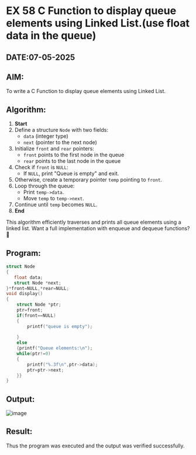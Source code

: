 # EX 58 C Function to display queue elements using Linked List.(use float data in the queue)
## DATE:07-05-2025
## AIM:
To write a C Function to display queue elements using Linked List.

## Algorithm:

1. **Start**  
2. Define a structure `Node` with two fields:  
   - `data` (integer type)  
   - `next` (pointer to the next node)  
3. Initialize `front` and `rear` pointers:  
   - `front` points to the first node in the queue  
   - `rear` points to the last node in the queue  
4. Check if `front` is `NULL`:  
   - If `NULL`, print "Queue is empty" and exit.  
5. Otherwise, create a temporary pointer `temp` pointing to `front`.  
6. Loop through the queue:  
   - Print `temp->data`.  
   - Move `temp` to `temp->next`.  
7. Continue until `temp` becomes `NULL`.  
8. **End**  

This algorithm efficiently traverses and prints all queue elements using a linked list. Want a full implementation with enqueue and dequeue functions? 🚀


## Program:
```c program
struct Node
{
   float data;
   struct Node *next;
}*front=NULL,*rear=NULL;
void display()
{
    struct Node *ptr;
    ptr=front;
    if(front==NULL)
    {
        printf("queue is empty");
        
    }
    else
    {printf("Queue elements:\n");
    while(ptr!=0)
    {
        printf("%.3f\n",ptr->data);
        ptr=ptr->next;
    }}
}
```

## Output:
![image](https://github.com/user-attachments/assets/b8dfe2ca-8868-454c-ae0b-769a11eeeaff)



## Result:
Thus the program was executed and the output was verified successfully.
